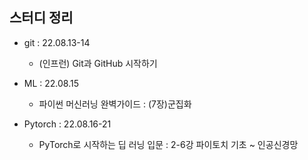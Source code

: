 ## 스터디 정리 
- git : 22.08.13-14
  - (인프런) Git과 GitHub 시작하기

- ML : 22.08.15
  - 파이썬 머신러닝 완벽가이드 : (7장)군집화 
  
- Pytorch : 22.08.16-21
  - PyTorch로 시작하는 딥 러닝 입문 : 2-6강 파이토치 기초 ~ 인공신경망

